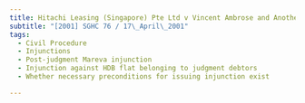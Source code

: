 ```yaml
---
title: Hitachi Leasing (Singapore) Pte Ltd v Vincent Ambrose and Another
subtitle: "[2001] SGHC 76 / 17\_April\_2001"
tags:
  - Civil Procedure
  - Injunctions
  - Post-judgment Mareva injunction
  - Injunction against HDB flat belonging to judgment debtors
  - Whether necessary preconditions for issuing injunction exist

---
```


